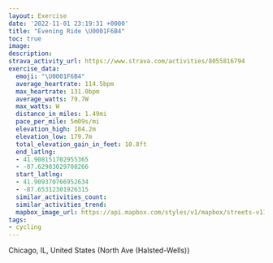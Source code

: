 ```yaml
---
layout: Exercise
date: '2022-11-01 23:19:31 +0000'
title: "Evening Ride \U0001F6B4"
toc: true
image:
description:
strava_activity_url: https://www.strava.com/activities/8055816794
exercise_data:
  emoji: "\U0001F6B4"
  average_heartrate: 114.5bpm
  max_heartrate: 131.0bpm
  average_watts: 79.7W
  max_watts: W
  distance_in_miles: 1.49mi
  pace_per_mile: 5m09s/mi
  elevation_high: 184.2m
  elevation_low: 179.7m
  total_elevation_gain_in_feet: 10.8ft
  end_latlng:
  - 41.908151702955365
  - -87.62983029708266
  start_latlng:
  - 41.909370766952634
  - -87.65312301926315
  similar_activities_count:
  similar_activities_trend:
  mapbox_image_url: https://api.mapbox.com/styles/v1/mapbox/streets-v11/static/path-5+787af2-1.0(wrx~Ffm~uOEkHEyAGOCCs%40MSi%40Cc%40O_a%40KoKEcSEiEAsE%3FeCEwCEiH%40oDIiF%40iDDc%40DKJE%60GG),pin-s-s+e5b22e(-87.65156,41.91036),pin-s-f+89ae00(-87.63019000000004,41.90975)/auto/800x800?access_token=pk.eyJ1Ijoiam9zaGJlY2ttYW4iLCJhIjoiY205eWR2aDd1MWZ6djJrbXc4a3M0bWZleiJ9.XiG9OWkNcZk2QzjJbxLB4A
tags:
- cycling
---
```




Chicago, IL, United States (North Ave (Halsted-Wells))
